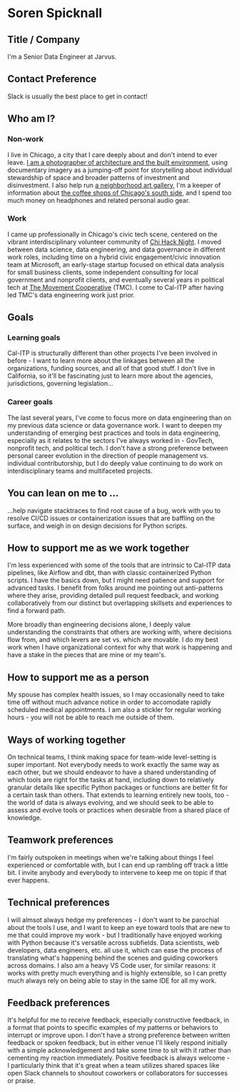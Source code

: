 # Soren Spicknall

## Title / Company 
I'm a Senior Data Engineer at Jarvus.


## Contact Preference
Slack is usually the best place to get in contact!

## Who am I?

### Non-work
I live in Chicago, a city that I care deeply about and don't intend to ever leave. [I am a photographer of architecture and the built environment](https://spicknall.us/), using documentary imagery as a jumping-off point for storytelling about individual stewardship of space and broader patterns of investment and disinvestment. I also help run [a neighborhood art gallery](https://blockhousegallery.square.site/), I'm a keeper of information about [the coffee shops of Chicago's south side](https://www.google.com/maps/d/u/0/viewer?mid=18b9uhyH_1C6SRk4byD2WnPSrN5UW6BJH&ll=41.79418010005153%2C-87.71611668992774&z=11), and I spend too much money on headphones and related personal audio gear.

### Work
I came up professionally in Chicago's civic tech scene, centered on the vibrant interdisciplinary volunteer community of [Chi Hack Night](https://chihacknight.org/). I moved between data science, data engineering, and data governance in different work roles, including time on a hybrid civic engagement/civic innovation team at Microsoft, an early-stage startup focused on ethical data analysis for small business clients, some independent consulting for local government and nonprofit clients, and eventually several years in political tech at [The Movement Cooperative](https://movementcooperative.org/) (TMC). I come to Cal-ITP after having led TMC's data engineering work just prior.

## Goals
### Learning goals
Cal-ITP is structurally different than other projects I've been involved in before - I want to learn more about the linkages between all the organizations, funding sources, and all of that good stuff. I don't live in California, so it'll be fascinating just to learn more about the agencies, jurisdictions, governing legislation...

### Career goals
The last several years, I've come to focus more on data engineering than on my previous data science or data governance work. I want to deepen my understanding of emerging best practices and tools in data engineering, especially as it relates to the sectors I've always worked in - GovTech, nonprofit tech, and political tech. I don't have a strong preference between personal career evolution in the direction of people management vs. individual contributorship, but I do deeply value continuing to do work on interdisciplinary teams and multifaceted projects.

## You can lean on me to …
...help navigate stacktraces to find root cause of a bug, work with you to resolve CI/CD issues or containerization issues that are baffling on the surface, and weigh in on design decisions for Python scripts.

## How to support me as we work together
I'm less experienced with some of the tools that are intrinsic to Cal-ITP data pipelines, like Airflow and dbt, than with classic containerized Python scripts. I have the basics down, but I might need patience and support for advanced tasks. I benefit from folks around me pointing out anti-patterns where they arise, providing detailed pull request feedback, and working collaboratively from our distinct but overlapping skillsets and experiences to find a forward path.

More broadly than engineering decisions alone, I deeply value understanding the constraints that others are working with, where decisions flow from, and which levers are set vs. which are movable. I do my best work when I have organizational context for why that work is happening and have a stake in the pieces that are mine or my team's.

## How to support me as a person
My spouse has complex health issues, so I may occasionally need to take time off without much advance notice in order to accomodate rapidly scheduled medical appointments. I am also a stickler for regular working hours - you will not be able to reach me outside of them.

## Ways of working together
On technical teams, I think making space for team-wide level-setting is super important. Not everybody needs to work exactly the same way as each other, but we should endeavor to have a shared understanding of which tools are right for the tasks at hand, including down to relatively granular details like specific Python packages or functions are better fit for a certain task than others. That extends to learning entirely new tools, too - the world of data is always evolving, and we should seek to be able to assess and evolve tools or practices when desirable from a shared place of knowledge.

## Teamwork preferences
I'm fairly outspoken in meetings when we're talking about things I feel experienced or comfortable with, but I can end up rambling off track a little bit. I invite anybody and everybody to intervene to keep me on topic if that ever happens.

## Technical preferences
I will almsot always hedge my preferences - I don't want to be parochial about the tools I use, and I want to keep an eye toward tools that are new to me that could improve my work - but I traditionally have enjoyed working with Python because it's versatile across subfields. Data scientists, web developers, data engineers, etc. all use it, which can ease the process of translating what's happening behind the scenes and guiding coworkers across domains. I also am a heavy VS Code user, for similar reasons: it works with pretty much everything and is highly extensible, so I can pretty much always rely on being able to stay in the same IDE for all my work.

## Feedback preferences
It's helpful for me to receive feedback, especially constructive feedback, in a format that points to specific examples of my patterns or behaviors to interrupt or improve upon. I don't have a strong preference between written feedback or spoken feedback, but in either venue I'll likely respond initially with a simple acknowledgement and take some time to sit with it rather than cementing my reaction immediately. Positive feedback is always welcome - I particularly think that it's great when a team utilizes shared spaces like open Slack channels to shoutout coworkers or collaborators for successes or praise.